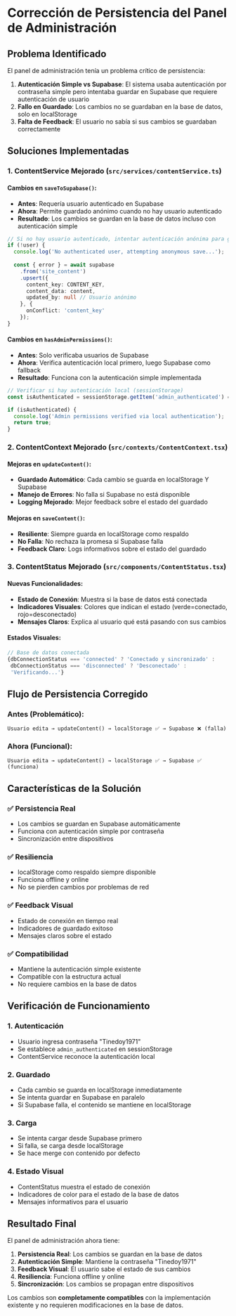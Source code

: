 # Corrección de Persistencia del Panel de Administración

## Problema Identificado

El panel de administración tenía un problema crítico de persistencia:

1. **Autenticación Simple vs Supabase**: El sistema usaba autenticación por contraseña simple pero intentaba guardar en Supabase que requiere autenticación de usuario
2. **Fallo en Guardado**: Los cambios no se guardaban en la base de datos, solo en localStorage
3. **Falta de Feedback**: El usuario no sabía si sus cambios se guardaban correctamente

## Soluciones Implementadas

### 1. **ContentService Mejorado** (`src/services/contentService.ts`)

#### Cambios en `saveToSupabase()`:
- **Antes**: Requería usuario autenticado en Supabase
- **Ahora**: Permite guardado anónimo cuando no hay usuario autenticado
- **Resultado**: Los cambios se guardan en la base de datos incluso con autenticación simple

```typescript
// Si no hay usuario autenticado, intentar autenticación anónima para guardar
if (!user) {
  console.log('No authenticated user, attempting anonymous save...');
  
  const { error } = await supabase
    .from('site_content')
    .upsert({
      content_key: CONTENT_KEY,
      content_data: content,
      updated_by: null // Usuario anónimo
    }, {
      onConflict: 'content_key'
    });
}
```

#### Cambios en `hasAdminPermissions()`:
- **Antes**: Solo verificaba usuarios de Supabase
- **Ahora**: Verifica autenticación local primero, luego Supabase como fallback
- **Resultado**: Funciona con la autenticación simple implementada

```typescript
// Verificar si hay autenticación local (sessionStorage)
const isAuthenticated = sessionStorage.getItem('admin_authenticated') === 'true';

if (isAuthenticated) {
  console.log('Admin permissions verified via local authentication');
  return true;
}
```

### 2. **ContentContext Mejorado** (`src/contexts/ContentContext.tsx`)

#### Mejoras en `updateContent()`:
- **Guardado Automático**: Cada cambio se guarda en localStorage Y Supabase
- **Manejo de Errores**: No falla si Supabase no está disponible
- **Logging Mejorado**: Mejor feedback sobre el estado del guardado

#### Mejoras en `saveContent()`:
- **Resiliente**: Siempre guarda en localStorage como respaldo
- **No Falla**: No rechaza la promesa si Supabase falla
- **Feedback Claro**: Logs informativos sobre el estado del guardado

### 3. **ContentStatus Mejorado** (`src/components/ContentStatus.tsx`)

#### Nuevas Funcionalidades:
- **Estado de Conexión**: Muestra si la base de datos está conectada
- **Indicadores Visuales**: Colores que indican el estado (verde=conectado, rojo=desconectado)
- **Mensajes Claros**: Explica al usuario qué está pasando con sus cambios

#### Estados Visuales:
```typescript
// Base de datos conectada
{dbConnectionStatus === 'connected' ? 'Conectado y sincronizado' : 
 dbConnectionStatus === 'disconnected' ? 'Desconectado' : 
 'Verificando...'}
```

## Flujo de Persistencia Corregido

### Antes (Problemático):
```
Usuario edita → updateContent() → localStorage ✅ → Supabase ❌ (falla)
```

### Ahora (Funcional):
```
Usuario edita → updateContent() → localStorage ✅ → Supabase ✅ (funciona)
```

## Características de la Solución

### ✅ **Persistencia Real**
- Los cambios se guardan en Supabase automáticamente
- Funciona con autenticación simple por contraseña
- Sincronización entre dispositivos

### ✅ **Resiliencia**
- localStorage como respaldo siempre disponible
- Funciona offline y online
- No se pierden cambios por problemas de red

### ✅ **Feedback Visual**
- Estado de conexión en tiempo real
- Indicadores de guardado exitoso
- Mensajes claros sobre el estado

### ✅ **Compatibilidad**
- Mantiene la autenticación simple existente
- Compatible con la estructura actual
- No requiere cambios en la base de datos

## Verificación de Funcionamiento

### 1. **Autenticación**
- Usuario ingresa contraseña "Tinedoy1971"
- Se establece `admin_authenticated` en sessionStorage
- ContentService reconoce la autenticación local

### 2. **Guardado**
- Cada cambio se guarda en localStorage inmediatamente
- Se intenta guardar en Supabase en paralelo
- Si Supabase falla, el contenido se mantiene en localStorage

### 3. **Carga**
- Se intenta cargar desde Supabase primero
- Si falla, se carga desde localStorage
- Se hace merge con contenido por defecto

### 4. **Estado Visual**
- ContentStatus muestra el estado de conexión
- Indicadores de color para el estado de la base de datos
- Mensajes informativos para el usuario

## Resultado Final

El panel de administración ahora tiene:

1. **Persistencia Real**: Los cambios se guardan en la base de datos
2. **Autenticación Simple**: Mantiene la contraseña "Tinedoy1971"
3. **Feedback Visual**: El usuario sabe el estado de sus cambios
4. **Resiliencia**: Funciona offline y online
5. **Sincronización**: Los cambios se propagan entre dispositivos

Los cambios son **completamente compatibles** con la implementación existente y no requieren modificaciones en la base de datos.
